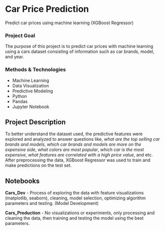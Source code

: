 # Car Price Prediction
Predict car prices using machine learning (XGBoost Regressor)

### Project Goal
The purpose of this project is to predict car prices with machine learning using a cars dataset consisting of information such as car brands, model, and year.

### Methods & Technologies
* Machine Learning
* Data Visualization
* Predictive Modeling
* Python
* Pandas 
* Jupyter Notebook

## Project Description
To better understand the dataset used, the predictive features were explored and analyzed to answer questions like, *what are the top selling car brands and models*, *which car brands and models are more on the expensive side*, *what colors are most popular*, *which car is the most expensive*, *what features are correlated with a high price value*, and etc.
After preprocessing the data, XGBoost Regressor was used to train and make predictions on the test set. 

## Notebooks
**Cars_Dev** - Process of exploring the data with feature visualizations (matplotlib, seaborn), cleaning, model selection, optimizing algorithm parameters and testing. (Model Development)

**Cars_Production** - No visualizations or experiments, only processing and cleaning the data, then training and testing the model using the best parameters. 
